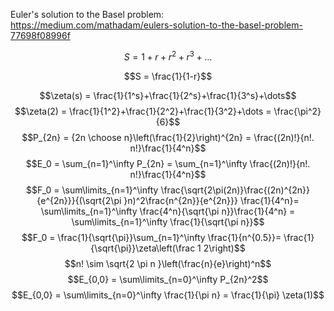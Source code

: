 Euler's solution to the Basel problem:
https://medium.com/mathadam/eulers-solution-to-the-basel-problem-77698f08996f

$$S = 1+r+r^2+r^3+\dots$$

$$S = \frac{1}{1-r}$$

$$\zeta(s) = \frac{1}{1^s}+\frac{1}{2^s}+\frac{1}{3^s}+\dots$$
$$\zeta(2) = \frac{1}{1^2}+\frac{1}{2^2}+\frac{1}{3^2}+\dots = \frac{\pi^2}{6}$$
$$P_{2n} = {2n \choose n}\left(\frac{1}{2}\right)^{2n} = \frac{(2n)!}{n!. n!}\frac{1}{4^n}$$
$$E_0 = \sum_{n=1}^\infty P_{2n} = \sum_{n=1}^\infty  \frac{(2n)!}{n!. n!}\frac{1}{4^n}$$
$$F_0 = \sum\limits_{n=1}^\infty \frac{\sqrt{2\pi(2n)}\frac{(2n)^{2n}}{e^{2n}}}{(\sqrt{2\pi }n)^2\frac{n^{2n}}{e^{2n}}} \frac{1}{4^n}= \sum\limits_{n=1}^\infty \frac{4^n}{\sqrt{\pi n}}\frac{1}{4^n} = \sum\limits_{n=1}^\infty \frac{1}{\sqrt{\pi n}}$$
$$F_0 = \frac{1}{\sqrt{\pi}}\sum_{n=1}^\infty \frac{1}{n^{0.5}}= \frac{1}{\sqrt{\pi}}\zeta\left(\frac 1 2\right)$$
$$n! \sim \sqrt{2 \pi n }\left(\frac{n}{e}\right)^n$$
$$E_{0,0} = \sum\limits_{n=0}^\infty P_{2n}^2$$
$$E_{0,0} = \sum\limits_{n=0}^\infty \frac{1}{\pi n} = \frac{1}{\pi} \zeta(1)$$

